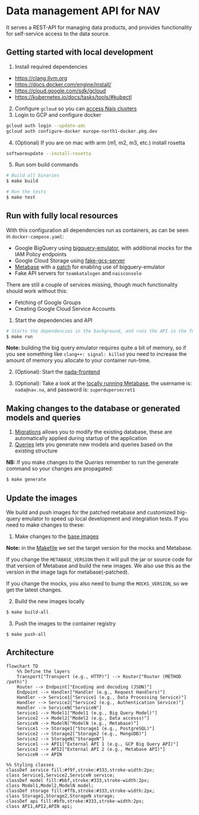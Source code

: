 # Data management API for NAV

It serves a REST-API for managing data products, and provides functionality for self-service access to the data source.

## Getting started with local development

1. Install required dependencies

- https://clang.llvm.org
- https://docs.docker.com/engine/install/
- https://cloud.google.com/sdk/gcloud
- https://kubernetes.io/docs/tasks/tools/#kubectl

2. Configure `gcloud` so you can [access Nais clusters](https://doc.nais.io/operate/how-to/command-line-access/#google-cloud-platform-gcp)  
3. Login to GCP and configure docker
```bash
gcloud auth login --update-adc
gcloud auth configure-docker europe-north1-docker.pkg.dev 
```
4. (Optional) If you are on mac with arm (m1, m2, m3, etc.) install rosetta
```bash
softwareupdate --install-rosetta
```
5. Run som build commands

```bash
# Build all binaries
$ make build

# Run the tests
$ make test
```

## Run with fully local resources

With this configuration all dependencies run as containers, as can be seen in `docker-compose.yaml`:
- Google BigQuery using [bigquery-emulator](https://github.com/goccy/bigquery-emulator), with additional mocks for the 
  IAM Policy 
  endpoints
- Google Cloud Storage using [fake-gcs-server](https://github.com/fsouza/fake-gcs-server)
- [Metabase](https://github.com/metabase/metabase) with a [patch](resources/images/metabase/001-bigquery-cloud-sdk-no-auth.patch) for enabling use of bigquery-emulator
- Fake API servers for `teamkatalogen` and `naisconsole`

There are still a couple of services missing, though much functionality should work without this:
- Fetching of Google Groups
- Creating Google Cloud Service Accounts

1. Start the dependencies and API
```bash
# Starts the dependencies in the background, and runs the API in the foreground
$ make run
```
**Note:** building the big query emulator requires quite a bit of memory, so if you see something like `clang++:
signal: killed` you need to increase the amount of memory you allocate to your container run-time.

2. (Optional): Start the [nada-frontend](https://github.com/navikt/nada-frontend/?tab=readme-ov-file#development)

3. (Optional): Take a look at the [locally running Metabase](http://localhost:8083), the username is: `nada@nav.no`,
   and password is: `superdupersecret1`

## Making changes to the database or generated models and queries

1. [Migrations](pkg/database/migrations) allows you to modify the existing database, these are automatically applied during startup of the application
2. [Queries](pkg/database/queries) lets you generate new models and queries based on the existing structure

**NB:** If you make changes to the *Queries* remember to run the generate command so your changes are propagated:

```bash
$ make generate
```

## Update the images

We build and push images for the patched metabase and customized big-query emulator to speed up local development and integration tests. If you need to make changes to these: 

1. Make changes to the [base images](resources/images)

**Note:** in the [Makefile](Makefile) we set the target version for the mocks and Metabase.

If you change the `METABASE_VERSION` then it will pull the jar or source code for that version of Metabase and build the new images. We also use this as the version in the image tags for metabase(-patched).

If you change the mocks, you also need to bump the `MOCKS_VERSION`, so we get the latest changes.

2. Build the new images locally
```bash
$ make build-all
```
3. Push the images to the container registry
```
$ make push-all
```

## Architecture

```mermaid
flowchart TD
    %% Define the layers
    Transport["Transport (e.g., HTTP)"] --> Router["Router (METHOD /path)"]
    Router --> Endpoint["Encoding and decoding (JSON)"]
    Endpoint --> Handler["Handler (e.g., Request Handlers)"]
    Handler --> Service1["Service1 (e.g., Data Processing Service)"]
    Handler --> Service2["Service2 (e.g., Authentication Service)"]
    Handler --> ServiceN["ServiceN"]
    Service1 --> Model1["Model1 (e.g., Big Query Model)"]
    Service2 --> Model2["Model2 (e.g., Data accesss)"]
    ServiceN --> ModelN["ModelN (e.g., Metabase)"]
    Service1 --> Storage1["Storage1 (e.g., PostgreSQL)"]
    Service2 --> Storage2["Storage2 (e.g., MongoDB)"]
    Service2 --> StorageN["StorageN"]
    Service1 --> API1["External API 1 (e.g., GCP Big Query API)"]
    Service2 --> API2["External API 2 (e.g., Metabase API)"]
    ServiceN --> APIN

%% Styling classes
classDef service fill:#f9f,stroke:#333,stroke-width:2px;
class Service1,Service2,ServiceN service;
classDef model fill:#bbf,stroke:#333,stroke-width:2px;
class Model1,Model2,ModelN model;
classDef storage fill:#ffb,stroke:#333,stroke-width:2px;
class Storage1,Storage2,StorageN storage;
classDef api fill:#bfb,stroke:#333,stroke-width:2px;
class API1,API2,APIN api;
```
